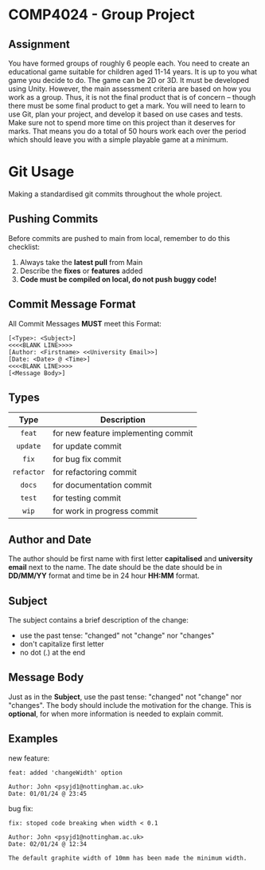 # COMP4024 - Group Project
## Assignment
You have formed groups of roughly 6 people each. You need to create an
educational game suitable for children aged 11-14 years. It is up to you what
game you decide to do. The game can be 2D or 3D. It must be developed
using Unity. However, the main assessment criteria are based on how you
work as a group. Thus, it is not the final product that is of concern – though
there must be some final product to get a mark. You will need to learn to use
Git, plan your project, and develop it based on use cases and tests. Make
sure not to spend more time on this project than it deserves for marks. That
means you do a total of 50 hours work each over the period which should
leave you with a simple playable game at a minimum. 


# Git Usage

Making a standardised git commits throughout the whole project.

## Pushing Commits
Before commits are pushed to main from local, remember to do this checklist:
1. Always take the **latest pull** from Main 
2. Describe the **fixes** or **features** added
3. **Code must be compiled on local, do not push buggy code!**


## Commit Message Format
All Commit Messages **MUST** meet this Format:

```
[<Type>: <Subject>]
<<<<BLANK LINE>>>>
[Author: <Firstname> <<University Email>>]
[Date: <Date> @ <Time>]
<<<<BLANK LINE>>>>
[<Message Body>]
```


## Types

| Type          | Description |
|:-------------:|-------------|
| `feat`        | for new feature implementing commit |
| `update`      | for update commit |
| `fix`         | for bug fix commit |
| `refactor`    | for refactoring commit |
| `docs`        | for documentation commit |
| `test`        | for testing commit |
| `wip`         | for work in progress commit |


## Author and Date
The author should be first name with first letter **capitalised** and **university email** next to the name. The date should be the date should be in **DD/MM/YY** format and time be in 24 hour **HH:MM** format.

## Subject
The subject contains a brief description of the change:

* use the past tense: "changed" not "change" nor "changes"
* don't capitalize first letter
* no dot (.) at the end


## Message Body
Just as in the **Subject**, use the past tense: "changed" not "change" nor "changes". The body should include the motivation for the change. This is **optional**, for when more information is needed to explain commit.


## Examples

new feature:
```
feat: added 'changeWidth' option

Author: John <psyjd1@nottingham.ac.uk>
Date: 01/01/24 @ 23:45
```

bug fix:
```
fix: stoped code breaking when width < 0.1

Author: John <psyjd1@nottingham.ac.uk>
Date: 02/01/24 @ 12:34

The default graphite width of 10mm has been made the minimum width.
```



